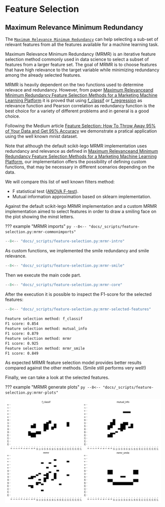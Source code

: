# Feature Selection

## Maximum Relevance Minimum Redundancy

The [`Maximum Relevance Minimum Redundancy`][MaximumRelevanceMinimumRedundancy-api] can help selecting a sub-set of relevant features from all the features available for a machine learning task.

Maximum Relevance Minimum Redundancy (MRMR) is an iterative feature selection method commonly used in data science to select a subset of features from a larger feature set. The goal of MRMR is to choose features that have high relevance to the target variable while minimizing redundancy among the already selected features.

MRMR is heavily dependent on the two functions used to determine relevace and redundancy. However, from paper [Maximum Relevanceand Minimum Redundancy Feature Selection Methods for a Marketing Machine Learning Platform](https://arxiv.org/pdf/1908.05376.pdf) it is proved that using [f_classif](https://scikit-learn.org/stable/modules/generated/sklearn.feature_selection.f_classif.html) or [f_regression](https://scikit-learn.org/stable/modules/generated/sklearn.feature_selection.f_regression.html) as relevance function and Pearson correlation as redundancy function is the best choice for a variety of different problems and in general is a good choice.

Following the Medium article [Feature Selection: How To Throw Away 95% of Your Data and Get 95% Accuracy](https://towardsdatascience.com/feature-selection-how-to-throw-away-95-of-your-data-and-get-95-accuracy-ad41ca016877) we demonstrate a pratical application using the well known mnist dataset.

Note that although the default scikit-lego MRMR implementation uses redundancy and relevance as defined in [Maximum Relevanceand Minimum Redundancy Feature Selection Methods for a Marketing Machine Learning Platform](https://arxiv.org/pdf/1908.05376.pdf), our implementation offers the possibility of defining custom functions, that may be necessary in different scenarios depending on the data.

We will compare this list of  well known filters method:

- F statistical test ([ANOVA F-test](https://scikit-learn.org/stable/modules/generated/sklearn.feature_selection.f_classif.html)).
- Mutual information approximation based on sklearn implementation.

Against the default scikit-lego MRMR implementation and a custom MRMR implementation aimed to select features in order to draw a smiling face on the plot showing the minst letters.



??? example "MRMR imports"
    ```py
    --8<-- "docs/_scripts/feature-selection.py:mrmr-commonimports"
    ```

```py title="MRMR mnist"
--8<-- "docs/_scripts/feature-selection.py:mrmr-intro"
```

As custom functions, we implemented the smile redundancy and smile relevance.

```py title="MRMR smile functions"
--8<-- "docs/_scripts/feature-selection.py:mrmr-smile"
```

Then we execute the main code part.

```py title="MRMR core"
--8<-- "docs/_scripts/feature-selection.py:mrmr-core"
```

After the execution it is possible to inspect the F1-score for the selected features:

```py title="MRMR mnist selected features"
--8<-- "docs/_scripts/feature-selection.py:mrmr-selected-features"
```

```console hl_lines="5-6"
Feature selection method: f_classif
F1 score: 0.854
Feature selection method: mutual_info
F1 score: 0.879
Feature selection method: mrmr
F1 score: 0.925
Feature selection method: mrmr_smile
F1 score: 0.849
```

As expected MRMR feature selection model provides better results compared against the other methods. (Smile still performs very well!)

Finally, we can take a look at the selected features.

??? example "MRMR generate plots"
    ```py
    --8<-- "docs/_scripts/feature-selection.py:mrmr-plots"
    ```

![selected-features-mrmr](../_static/feature-selection/mrmr-feature-selection-mnist.png)

[MaximumRelevanceMinimumRedundancy-api]: ../../api/feature-selection#sklego.feature_selection.mrmr.MaximumRelevanceMinimumRedundancy
